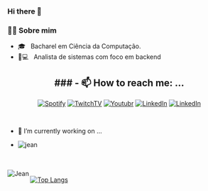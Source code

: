 ### Hi there 👋

<h3> 👨‍💻 Sobre mim</h3>

 - 🎓 &nbsp; Bacharel em Ciência da Computação.
 - 👨💻 &nbsp; Analista de sistemas com foco em backend

<h2 align="center"> ### - 📫 How to reach me: ...</h2>
<p align="center"> 
 <a href="https://open.spotify.com/show/7muGFfFHtquEHepwXx6lrV?si=Sj2PNpUqRSu5Kwjhgg5wVQ&dl_branch=1"><img alt="Spotify" src="https://img.shields.io/badge/Spotify-Jeanluca%20Fernandes-green?logo=spotify"></a>
 <a href="https://www.twitch.tv/jeanlucafp"><img alt="TwitchTV" src="https://img.shields.io/badge/TwitchTV-Jeanluca%20Fernandes-purple?logo=twitch"></a>
 <a href="https://www.youtube.com/channel/UCEKS6GQ60VyhGkAVgJ_Rm6w"><img alt="Youtubr" src="https://img.shields.io/badge/Youtube-Jeanluca%20Fernandes-red?logo=youtube"></a>
 <a href="https://www.linkedin.com/in/jeanluca-fernandes-969266126/"><img alt="LinkedIn" src="https://img.shields.io/badge/LinkedIn-Jeanluca%20Fernandes-blue?logo=linkedin"></a>
 <a href="https://medium.com/@jeanluca_fp"><img alt="LinkedIn" src="https://img.shields.io/badge/Medium-@jeanluca_fp-green?logo=medium"></a>
</p>

<br />

- 🔭 I’m currently working on ...
- <p align=left> <img src=https://komarev.com/ghpvc/?username=Jean1dev alt=jean /> </p>
<br />
<a href="https://sourcerer.io/jean1dev"><img src="https://img.shields.io/badge/TypeScript-287%20commits-orange.svg" alt=""></a>
<a href="https://sourcerer.io/jean1dev"><img src="https://img.shields.io/badge/JavaScript-726%20commits-orange.svg" alt=""></a>
<a href="https://sourcerer.io/jean1dev"><img src="https://img.shields.io/badge/Java-285%20commits-orange.svg" alt=""></a>
<br />


<img align="left" alt="Jean" src="https://github-readme-stats.vercel.app/api?username=Jean1dev&show_icons=true&theme=tokyonight&hide_border=true" />

[![Top Langs](https://github-readme-stats.vercel.app/api/top-langs/?username=Jean1dev&layout=compact&theme=tokyonight)](https://github.com/Jean1dev)

<!--
**Jean1dev/Jean1dev** is a ✨ _special_ ✨ repository because its `README.md` (this file) appears on your GitHub profile.

Here are some ideas to get you started:

- 🌱 I’m currently learning ...
- 👯 I’m looking to collaborate on ...
- 🤔 I’m looking for help with ...
- 💬 Ask me about ...

- 😄 Pronouns: ...
- ⚡ Fun fact: ...
-->
